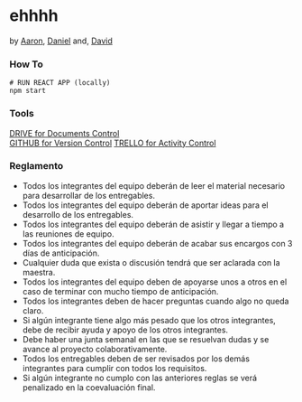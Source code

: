 # ehhhh
by [Aaron](https://github.com/AaronGarcia97), [Daniel](https://github.com/) and, [David](https://github.com/davidmtzv14)


### How To
```
# RUN REACT APP (locally)
npm start
```


### Tools
[DRIVE for Documents Control](https://drive.google.com/open?id=1YglsGfWJlcRiR-pK74-p_8k_tYZnN0bH)   
[GITHUB for Version Control](https://github.com/danieltijerina/ehhhh_ReactUI)
[TRELLO for Activity Control](https://trello.com/b/szEzqH42/ehhhh-proyectofinal)

### Reglamento
- Todos los integrantes del equipo deberán de leer el material necesario para desarrollar de los entregables.
- Todos los integrantes del equipo deberán de aportar ideas para el desarrollo de los entregables.
- Todos los integrantes del equipo deberán de asistir y llegar a tiempo a las reuniones de equipo.
- Todos los integrantes del equipo deberán de acabar sus encargos con 3 días de anticipación.
- Cualquier duda que exista o discusión tendrá que ser aclarada con la maestra.
- Todos los integrantes del equipo deben de apoyarse unos a otros en el caso de terminar con mucho tiempo de anticipación.
- Todos los integrantes deben de hacer preguntas cuando algo no queda claro.
- Si algún integrante tiene algo más pesado que los otros integrantes, debe de recibir ayuda y apoyo de los otros integrantes.
- Debe haber una junta semanal en las que se resuelvan dudas y se avance al proyecto colaborativamente.
- Todos los entregables deben de ser revisados por los demás integrantes para cumplir con todos los requisitos.
- Si algún integrante no cumplo con las anteriores reglas se verá penalizado en la coevaluación final.
